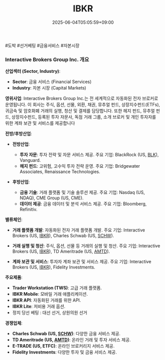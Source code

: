 ﻿---
title: "IBKR"
date: 2025-06-04T05:05:59+09:00
lastmod: 2025-06-04T05:05:59+09:00
type: docs
sidebar:
  open: true
weight: 433
---
<div style="display:none">
  <meta property="article:published_time" content="2025-06-03T20:05:59Z" />
  <meta property="article:modified_time" content="2025-06-03T20:05:59Z" />
</div>
#도박 #선거베팅 #금융서비스 #자본시장 

### Interactive Brokers Group Inc. 개요

**산업섹터 (Sector, Industry)**:

- **Sector**: 금융 서비스 (Financial Services)
- **Industry**: 자본 시장 (Capital Markets)

**영위사업**: Interactive Brokers Group Inc.는 전 세계적으로 자동화된 전자 브로커로 운영됩니다. 이 회사는 주식, 옵션, 선물, 외환, 채권, 뮤추얼 펀드, 상장지수펀드(ETFs), 귀금속 및 암호화폐 거래의 실행, 청산 및 결제를 담당합니다. 또한 헤지 펀드, 뮤추얼 펀드, 상장지수펀드, 등록된 투자 자문사, 독점 거래 그룹, 소개 브로커 및 개인 투자자를 위한 계좌 보관 및 서비스를 제공합니다

**전방/후방산업**:

- **전방산업**:
    - **투자 자문**: 투자 전략 및 자문 서비스 제공. 주요 기업: BlackRock (US, [BLK](/company-analysis/blk/)), Vanguard.
    - **헤지 펀드**: 고위험, 고수익 투자 전략 운영. 주요 기업: Bridgewater Associates, Renaissance Technologies.
      
- **후방산업**:
    - **금융 기술**: 거래 플랫폼 및 기술 솔루션 제공. 주요 기업: Nasdaq (US, NDAQ), CME Group (US, CME).
    - **데이터 제공**: 금융 데이터 및 분석 서비스 제공. 주요 기업: Bloomberg, Refinitiv.

**밸류체인**:

- **거래 플랫폼 개발**: 자동화된 전자 거래 플랫폼 개발. 주요 기업: Interactive Brokers (US, [IBKR](/company-analysis/ibkr/)), Charles Schwab (US, [SCHW](/company-analysis/schw/)).
  
- **거래 실행 및 청산**: 주식, 옵션, 선물 등 거래의 실행 및 청산. 주요 기업: Interactive Brokers (US, [IBKR](/company-analysis/ibkr/)), TD Ameritrade (US, [AMTD](/company-analysis/amtd/)).
  
- **계좌 보관 및 서비스**: 투자자 계좌 보관 및 서비스 제공. 주요 기업: Interactive Brokers (US, [IBKR](/company-analysis/ibkr/)), Fidelity Investments.

**주요제품**:

- **Trader Workstation (TWS)**: 고급 거래 플랫폼.
- **IBKR Mobile**: 모바일 거래 애플리케이션.
- **IBKR API**: 자동화된 거래를 위한 API.
- **IBKR Lite**: 저비용 거래 옵션.
- 정치 당선 베팅 : 대선 선거, 상원의원 선거

**경쟁업체**:

- **Charles Schwab (US, [SCHW](/company-analysis/schw/))**: 다양한 금융 서비스 제공.
- **TD Ameritrade (US, [AMTD](/company-analysis/amtd/))**: 온라인 거래 및 투자 서비스 제공.
- **E-TRADE (US, ETFC)**: 온라인 브로커리지 서비스 제공.
- **Fidelity Investments**: 다양한 투자 및 금융 서비스 제공.
